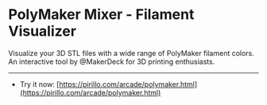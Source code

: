 
# PolyMaker Mixer - Filament Visualizer

Visualize your 3D STL files with a wide range of PolyMaker filament colors. An interactive tool by @MakerDeck for 3D printing enthusiasts.

---

* Try it now: [https://pirillo.com/arcade/polymaker.html](https://pirillo.com/arcade/polymaker.html)

